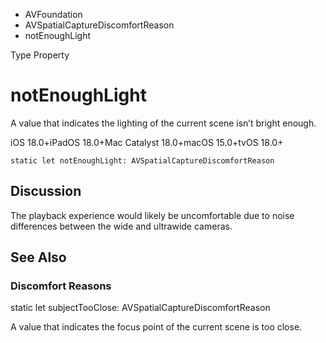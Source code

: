 

- AVFoundation
- AVSpatialCaptureDiscomfortReason
-  notEnoughLight 

Type Property

# notEnoughLight

A value that indicates the lighting of the current scene isn’t bright enough.

iOS 18.0+iPadOS 18.0+Mac Catalyst 18.0+macOS 15.0+tvOS 18.0+

``` source
static let notEnoughLight: AVSpatialCaptureDiscomfortReason
```

## Discussion

The playback experience would likely be uncomfortable due to noise differences between the wide and ultrawide cameras.

## See Also

### Discomfort Reasons

static let subjectTooClose: AVSpatialCaptureDiscomfortReason

A value that indicates the focus point of the current scene is too close.

